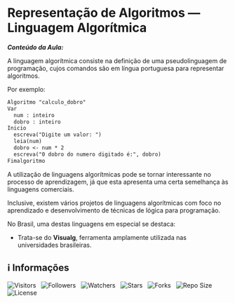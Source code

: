 <!-- Título -->
# Representação de Algoritmos — Linguagem Algorítmica

***Conteúdo da Aula:***

A linguagem algorítmica consiste na definição de uma pseudolinguagem de programação, cujos comandos são em língua portuguesa para representar algoritmos.

Por exemplo:

```markdown
Algoritmo "calculo_dobro"
Var
  num : inteiro
  dobro : inteiro
Inicio
  escreva("Digite um valor: ")
  leia(num)
  dobro <- num * 2
  escreva("0 dobro do numero digitado é:", dobro)
Fimalgoritmo
```

A utilização de linguagens algorítmicas pode se tornar interessante no processo de aprendizagem, já que esta apresenta uma certa semelhança às linguagens comerciais.

Inclusive, existem vários projetos de linguagens algorítmicas com foco no aprendizado e desenvolvimento de técnicas de lógica para programação.

No Brasil, uma destas linguagens em especial se destaca:

* Trata-se do **Visualg**, ferramenta amplamente utilizada nas universidades brasileiras.

<!-- Informações -->
## &#8505; Informações

![Visitors](https://api.visitorbadge.io/api/visitors?path=Devsgeeknerd%2Fcla-rep-alg-lin-alg-int-log-par-pro-com-bas&label=Visitantes&labelColor=%23700070&labelStyle=none&countColor=%23000fff&style=plastic&color=%23ffffff "Total de Visitantes")
&nbsp;
![Followers](https://img.shields.io/github/followers/Devsgeeknerd?style=p&label=Seguidores&labelColor=800080&color=000fff "Total de Seguidores")
&nbsp;
![Watchers](https://img.shields.io/github/watchers/Devsgeeknerd/cla-rep-alg-lin-alg-int-log-par-pro-com-bas?style=p&label=Observadores&labelColor=800080&color=000fff "Total de Observadores")
&nbsp;
![Stars](https://img.shields.io/github/stars/Devsgeeknerd/cla-rep-alg-lin-alg-int-log-par-pro-com-bas?style=p&label=Estrelas&labelColor=800080&color=000fff "Total de Estrelas")
&nbsp;
![Forks](https://img.shields.io/github/forks/Devsgeeknerd/cla-rep-alg-lin-alg-int-log-par-pro-com-bas?style=p&label=Bifurcações&labelColor=800080&color=000fff "Total de Bifurcações")
&nbsp;
![Repo Size](https://img.shields.io/github/repo-size/Devsgeeknerd/cla-rep-alg-lin-alg-int-log-par-pro-com-bas?style=p&label=Tamanho&labelColor=800080&color=000fff "Tamanho do Repositório")
&nbsp;
![License](https://img.shields.io/github/license/Devsgeeknerd/cla-rep-alg-lin-alg-int-log-par-pro-com-bas?style=p&label=Licença&labelColor=800080&color=000fff "Licença do Repositório")
